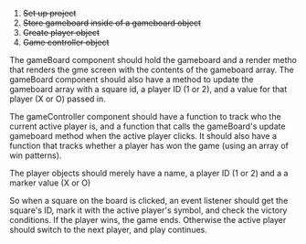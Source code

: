 1. ~~Set up project~~
2. ~~Store gameboard inside of a gameboard object~~
3. ~~Create player object~~
4. ~~Game controller object~~

The gameBoard component should hold the gameboard and a render metho that renders the gme screen with the contents of the gameboard array. The gameBoard component should also have a method to update the gameboard array with a square id, a player ID (1 or 2), and a value for that player (X or O) passed in.

The gameController component should have a function to track who the current active player is, and a function that calls the gameBoard's update gameboard method when the active player clicks. It should also have a function that tracks whether a player has won the game (using an array of win patterns).

The player objects should merely have a name, a player ID (1 or 2) and a a marker value (X or O)

So when a square on the board is clicked, an event listener should get the square's ID, mark it with the active player's symbol, and check the victory conditions. If the player wins, the game ends. Otherwise the active player should switch to the next player, and play continues.